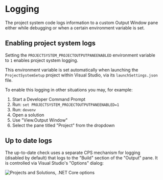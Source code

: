 # Logging

The project system code logs information to a custom Output Window pane either
while debugging or when a certain environment variable is set.

## Enabling project system logs

Setting the `PROJECTSYSTEM_PROJECTOUTPUTPANEENABLED` environment variable to
`1` enables project system logging.

This environment variable is set automatically when launching the
`ProjectSystemSetup` project within Visual Studio, via its
`launchSettings.json` file.

To enable this logging in other situations you may, for example:

1. Start a Developer Command Prompt
2. Run: `set PROJECTSYSTEM_PROJECTOUTPUTPANEENABLED=1`
3. Run: `devenv`
4. Open a solution
5. Use "View.Output Window"
6. Select the pane titled "Project" from the dropdown

## Up to date logs

The up-to-date check uses a separate CPS mechanism for logging (disabled by
default) that logs to the "Build" section of the "Output" pane. It is
controlled via Visual Studio's "Options" dialog:

![Projects and Solutions, .NET Core options](../images/options.png)